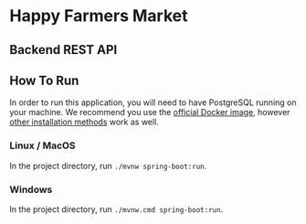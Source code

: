 # Happy Farmers Market
## Backend REST API

## How To Run
In order to run this application, you will need to have PostgreSQL running on your machine. 
We recommend you use the [official Docker image](https://hub.docker.com/_/postgres/), however [other installation methods](https://www.postgresql.org/download/) work as well.

### Linux / MacOS
In the project directory, run `./mvnw spring-boot:run`.

### Windows
In the project directory, run `./mvnw.cmd spring-boot:run`.
